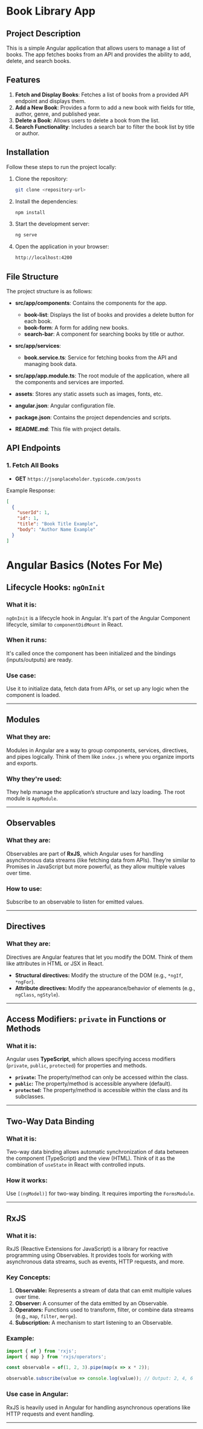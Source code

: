 # Book Library App

## Project Description

This is a simple Angular application that allows users to manage a list of books. The app fetches books from an API and provides the ability to add, delete, and search books.

## Features

1. **Fetch and Display Books**: Fetches a list of books from a provided API endpoint and displays them.
2. **Add a New Book**: Provides a form to add a new book with fields for title, author, genre, and published year.
3. **Delete a Book**: Allows users to delete a book from the list.
4. **Search Functionality**: Includes a search bar to filter the book list by title or author.

## Installation

Follow these steps to run the project locally:

1. Clone the repository:
    ```bash
    git clone <repository-url>
    ```

2. Install the dependencies:
    ```bash
    npm install
    ```

3. Start the development server:
    ```bash
    ng serve
    ```

4. Open the application in your browser:
    ```bash
    http://localhost:4200
    ```

## File Structure

The project structure is as follows:

- **src/app/components**: Contains the components for the app.
  - **book-list**: Displays the list of books and provides a delete button for each book.
  - **book-form**: A form for adding new books.
  - **search-bar**: A component for searching books by title or author.
  
- **src/app/services**:
  - **book.service.ts**: Service for fetching books from the API and managing book data.

- **src/app/app.module.ts**: The root module of the application, where all the components and services are imported.

- **assets**: Stores any static assets such as images, fonts, etc.

- **angular.json**: Angular configuration file.

- **package.json**: Contains the project dependencies and scripts.

- **README.md**: This file with project details.

## API Endpoints

### 1. Fetch All Books
- **GET** `https://jsonplaceholder.typicode.com/posts`

Example Response:
```json
[
  {
    "userId": 1,
    "id": 1,
    "title": "Book Title Example",
    "body": "Author Name Example"
  }
]
```

# Angular Basics (Notes For Me)

## Lifecycle Hooks: `ngOnInit`
### What it is:
`ngOnInit` is a lifecycle hook in Angular. It's part of the Angular Component lifecycle, similar to `componentDidMount` in React.

### When it runs:
It's called once the component has been initialized and the bindings (inputs/outputs) are ready.

### Use case:
Use it to initialize data, fetch data from APIs, or set up any logic when the component is loaded.

---

## Modules
### What they are:
Modules in Angular are a way to group components, services, directives, and pipes logically. Think of them like `index.js` where you organize imports and exports.

### Why they're used:
They help manage the application’s structure and lazy loading. The root module is `AppModule`.

---

## Observables
### What they are:
Observables are part of **RxJS**, which Angular uses for handling asynchronous data streams (like fetching data from APIs). They’re similar to Promises in JavaScript but more powerful, as they allow multiple values over time.

### How to use:
Subscribe to an observable to listen for emitted values.

---

## Directives
### What they are:
Directives are Angular features that let you modify the DOM. Think of them like attributes in HTML or JSX in React.

- **Structural directives:** Modify the structure of the DOM (e.g., `*ngIf`, `*ngFor`).
- **Attribute directives:** Modify the appearance/behavior of elements (e.g., `ngClass`, `ngStyle`).

---

## Access Modifiers: `private` in Functions or Methods
### What it is:
Angular uses **TypeScript**, which allows specifying access modifiers (`private`, `public`, `protected`) for properties and methods.

- **`private`:** The property/method can only be accessed within the class.
- **`public`:** The property/method is accessible anywhere (default).
- **`protected`:** The property/method is accessible within the class and its subclasses.

---

## Two-Way Data Binding
### What it is:
Two-way data binding allows automatic synchronization of data between the component (TypeScript) and the view (HTML). Think of it as the combination of `useState` in React with controlled inputs.

### How it works:
Use `[(ngModel)]` for two-way binding. It requires importing the `FormsModule`.

---

## RxJS
### What it is:
RxJS (Reactive Extensions for JavaScript) is a library for reactive programming using Observables. It provides tools for working with asynchronous data streams, such as events, HTTP requests, and more.

### Key Concepts:
1. **Observable:** Represents a stream of data that can emit multiple values over time.
2. **Observer:** A consumer of the data emitted by an Observable.
3. **Operators:** Functions used to transform, filter, or combine data streams (e.g., `map`, `filter`, `merge`).
4. **Subscription:** A mechanism to start listening to an Observable.

### Example:
```typescript
import { of } from 'rxjs';
import { map } from 'rxjs/operators';

const observable = of(1, 2, 3).pipe(map(x => x * 2));

observable.subscribe(value => console.log(value)); // Output: 2, 4, 6
```

### Use case in Angular:
RxJS is heavily used in Angular for handling asynchronous operations like HTTP requests and event handling.

---

